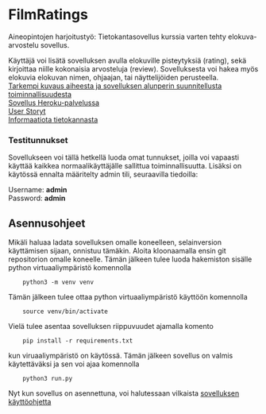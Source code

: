 # FilmRatings
Aineopintojen harjoitustyö: Tietokantasovellus kurssia varten tehty elokuva-arvostelu sovellus.   
    
Käyttäjä voi lisätä sovelluksen avulla elokuville pisteytyksiä (rating), sekä kirjoittaa niille kokonaisia arvosteluja (review). Sovelluksesta voi hakea myös elokuvia elokuvan nimen, ohjaajan, tai näyttelijöiden perusteella.   
[Tarkempi kuvaus aiheesta ja sovelluksen alunperin suunnitellusta toiminnallisuudesta](https://github.com/antlammi/FilmRatings/blob/master/dokumentaatio/Toiminnallisuus.md)        
[Sovellus Heroku-palvelussa](https://shielded-hamlet-29677.herokuapp.com/)      
[User Storyt](https://github.com/antlammi/FilmRatings/blob/master/dokumentaatio/userstoryt.md)      
[Informaatiota tietokannasta](https://github.com/antlammi/FilmRatings/blob/master/dokumentaatio/tietokanta.md)      
### Testitunnukset
Sovellukseen voi tällä hetkellä luoda omat tunnukset, joilla voi vapaasti käyttää kaikkea normaalikäyttäjälle sallittua toiminnallisuutta. Lisäksi on käytössä ennalta määritelty admin tili, seuraavilla tiedoilla:
        
Username: **admin**     
Password: **admin**
## Asennusohjeet
Mikäli haluaa ladata sovelluksen omalle koneelleen, selainversion käyttämisen sijaan, onnistuu tämäkin.
Aloita kloonaamalla ensin git repositorion omalle koneelle. Tämän jälkeen tulee luoda hakemiston sisälle python virtuaaliympäristö komennolla       
        
        python3 -m venv venv

Tämän jälkeen tulee ottaa python virtuaaliympäristö käyttöön komennolla 
        
        source venv/bin/activate

Vielä tulee asentaa sovelluksen riippuvuudet ajamalla komento 

        pip install -r requirements.txt

kun viruaaliympäristö on käytössä. Tämän jälkeen sovellus on valmis käytettäväksi ja sen voi ajaa komennolla 

        python3 run.py
Nyt kun sovellus on asennettuna, voi halutessaan vilkaista [sovelluksen käyttöohjetta](https://github.com/antlammi/FilmRatings/blob/master/dokumentaatio/Käyttöohjeet.md)


